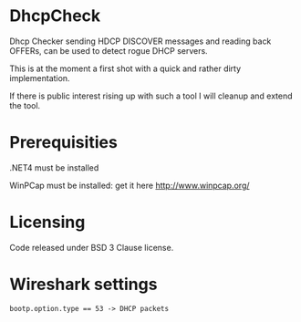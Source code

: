 DhcpCheck
=========

Dhcp Checker sending HDCP DISCOVER messages and reading back OFFERs, can be used to detect rogue DHCP servers.

This is at the moment a first shot with a quick and rather dirty implementation.

If there is public interest rising up with such a tool I will cleanup and extend the tool.

Prerequisities
==============

.NET4 must be installed

WinPCap must be installed: get it here http://www.winpcap.org/


Licensing
=========

Code released under BSD 3 Clause license.


Wireshark settings
==================

	bootp.option.type == 53	-> DHCP packets
